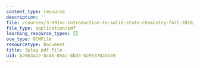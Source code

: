 ```yaml
---
content_type: resource
description: ''
file: /courses/3-091sc-introduction-to-solid-state-chemistry-fall-2010/b2063a22bc46054c8bd302993702ab39_c_4dDw7iLn8.pdf
file_type: application/pdf
learning_resource_types: []
ocw_type: OCWFile
resourcetype: Document
title: 3play pdf file
uid: b2063a22-bc46-054c-8bd3-02993702ab39
---
```

